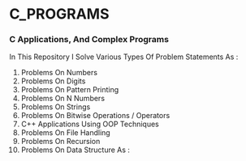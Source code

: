 # C_PROGRAMS

### C Applications, And Complex Programs

In This Repository I Solve Various Types Of Problem Statements As :

1. Problems On Numbers
2. Problems On Digits
3. Problems On Pattern Printing
4. Problems On N Numbers
5. Problems On Strings
6. Problems On Bitwise Operations / Operators
7. C++ Applications Using OOP Techniques
8. Problems On File Handling
9. Problems On Recursion
10. Problems On Data Structure As :
